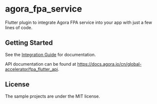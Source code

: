 # agora_fpa_service

 Flutter plugin to integrate Agora FPA service into your app with just a few lines of code.

## Getting Started
See the [Integration Guide](https://docs.agora.io/cn/global-accelerator/integrate_fpa_sdk_flutter) for documentation. 

API documentation can be found at https://docs.agora.io/cn/global-accelerator/fpa_flutter_api.

## License

The sample projects are under the MIT license.